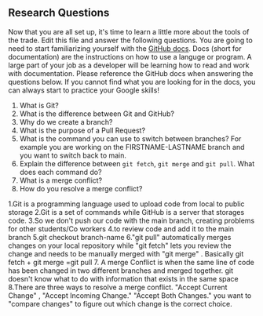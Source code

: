 ## Research Questions 

Now that you are all set up, it's time to learn a little more about the tools of the trade. Edit this file and answer the following questions. You are going to need to start familiarizing yourself with the [GitHub docs](https://docs.github.com/en). Docs (short for documentation) are the instructions on how to use a languge or program. A large part of your job as a developer will be learning how to read and work with documentation. Please reference the GitHub docs when answering the questions below. If you cannot find what you are looking for in the docs, you can always start to practice your Google skills!

1. What is Git?
2. What is the difference between Git and GitHub?
3. Why do we create a branch?
4. What is the purpose of a Pull Request?
5. What is the command you can use to switch between branches? For example you are working on the FIRSTNAME-LASTNAME branch and you want to switch back to main.
6. Explain the difference between `git fetch`, `git merge` and `git pull`. What does each command do?
7. What is a merge conflict?
8. How do you resolve a merge conflict?

1.Git is a programming language used to upload code from local to public storage 
2.Git is a set of commands while GitHub is a server that storages code. 
3.So we don't push our code with the main branch, creating problems for other students/Co workers 
4.to review code and add it to the main branch 
5.git checkout branch-name 
6."git pull" automatically merges changes on your local repository while "git fetch" lets you review the change and needs to be manually merged with "git merge" . Basically git fetch + git merge =git pull 
7. A merge Conflict is when the same line of code has been changed in two different branches and merged together. git doesn't know what to do with information that exists in the same space 
8.There are three ways to resolve a merge conflict. "Accept Current Change" , "Accept Incoming Change." "Accept Both Changes." you want to "compare changes" to figure out which change is the correct choice.

